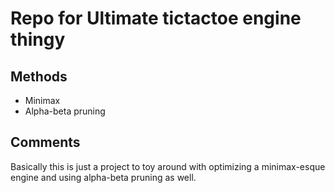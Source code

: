  # Repo for Ultimate tictactoe engine thingy
 
## Methods
- Minimax
- Alpha-beta pruning

## Comments
Basically this is just a project to toy around with optimizing a minimax-esque engine and using alpha-beta pruning as well.